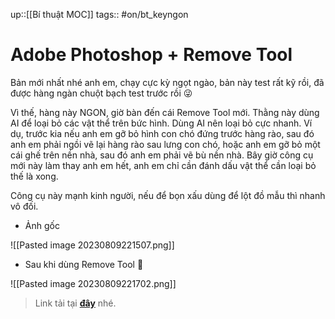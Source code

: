 up::[[Bí thuật MOC]] 
tags:: #on/bt_keyngon 

# Adobe Photoshop + Remove Tool

Bản mới nhất nhé anh em, chạy cực kỳ ngọt ngào, bản này test rất kỹ rồi, đã được hàng ngàn chuột bạch test trước rồi 😜

Vì thế, hàng này NGON, giờ bàn đến cái Remove Tool mới. Thằng này dùng AI để loại bỏ các vật thể trên bức hình. Dùng AI nên loại bỏ cực nhanh. Ví dụ, trước kia nếu anh em gỡ bỏ hình con chó đứng trước hàng rào, sau đó anh em phải ngồi vẽ lại hàng rào sau lưng con chó, hoặc anh em gỡ bỏ một cái ghế trên nền nhà, sau đó anh em phải vẽ bù nền nhà. Bây giờ công cụ mới này làm thay anh em hết, anh em chỉ cần đánh dấu vật thể cần loại bỏ thế là xong. 

Công cụ này mạnh kinh người, nếu để bọn xấu dùng để lột đồ mẫu thì nhanh vô đối. 

- Ảnh gốc

![[Pasted image 20230809221507.png]]


- Sau khi dùng Remove Tool 🤡

![[Pasted image 20230809221702.png]]


> Link tải tại **[đây](https://justpaste.it/bcfw1)** nhé.